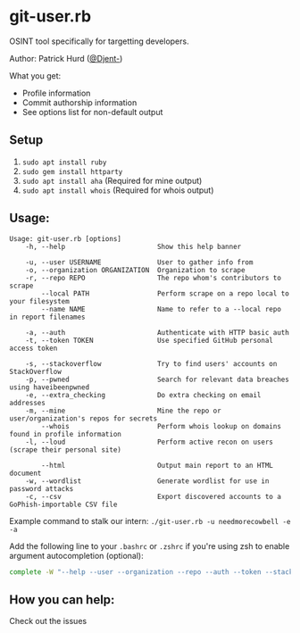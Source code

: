 git-user.rb
======

OSINT tool specifically for targetting developers.

Author: Patrick Hurd ([@Djent-](https://github.com/Djent-))

What you get:
- Profile information
- Commit authorship information
- See options list for non-default output

Setup
-----

1. `sudo apt install ruby`
2. `sudo gem install httparty`
3. `sudo apt install aha` (Required for mine output)
4. `sudo apt install whois` (Required for whois output)

Usage:
------
```
Usage: git-user.rb [options]
    -h, --help                       Show this help banner

    -u, --user USERNAME              User to gather info from
    -o, --organization ORGANIZATION  Organization to scrape
    -r, --repo REPO                  The repo whom's contributors to scrape
        --local PATH                 Perform scrape on a repo local to your filesystem
        --name NAME                  Name to refer to a --local repo in report filenames

    -a, --auth                       Authenticate with HTTP basic auth
    -t, --token TOKEN                Use specified GitHub personal access token

    -s, --stackoverflow              Try to find users' accounts on StackOverflow
    -p, --pwned                      Search for relevant data breaches using haveibeenpwned
    -e, --extra_checking             Do extra checking on email addresses
    -m, --mine                       Mine the repo or user/organization's repos for secrets
        --whois                      Perform whois lookup on domains found in profile information
    -l, --loud                       Perform active recon on users (scrape their personal site)

        --html                       Output main report to an HTML document
    -w, --wordlist                   Generate wordlist for use in password attacks
    -c, --csv                        Export discovered accounts to a GoPhish-importable CSV file
```

Example command to stalk our intern: `./git-user.rb -u needmorecowbell -e -a`

Add the following line to your `.bashrc` or `.zshrc` if you're using zsh to enable argument autocompletion (optional):

```bash
complete -W "--help --user --organization --repo --auth --token --stackoverflow --pwned --extra_checking --mine --html --wordlist --whois --loud --csv --local --name" git-user.rb
```

How you can help:
-----
Check out the issues

